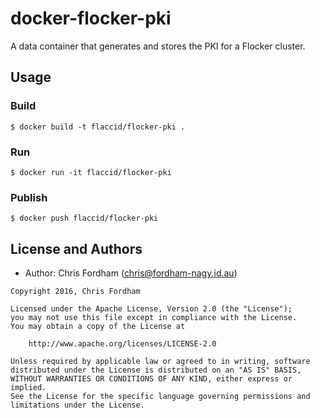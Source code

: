 # docker-flocker-pki

A data container that generates and stores the PKI for a Flocker cluster.

## Usage

### Build

    $ docker build -t flaccid/flocker-pki .

### Run

    $ docker run -it flaccid/flocker-pki

### Publish

    $ docker push flaccid/flocker-pki

License and Authors
-------------------
- Author: Chris Fordham (<chris@fordham-nagy.id.au>)

```text
Copyright 2016, Chris Fordham

Licensed under the Apache License, Version 2.0 (the "License");
you may not use this file except in compliance with the License.
You may obtain a copy of the License at

    http://www.apache.org/licenses/LICENSE-2.0

Unless required by applicable law or agreed to in writing, software
distributed under the License is distributed on an "AS IS" BASIS,
WITHOUT WARRANTIES OR CONDITIONS OF ANY KIND, either express or implied.
See the License for the specific language governing permissions and
limitations under the License.
```
